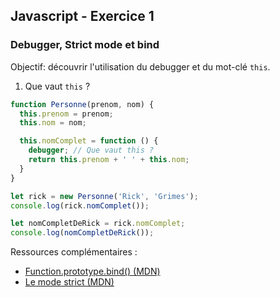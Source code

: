 ## Javascript - Exercice 1
### Debugger, Strict mode et bind

Objectif: découvrir l'utilisation du debugger et du mot-clé `this`.

1) Que vaut `this` ?

```javascript
function Personne(prenom, nom) {
  this.prenom = prenom;
  this.nom = nom;

  this.nomComplet = function () {
    debugger; // Que vaut this ?
    return this.prenom + ' ' + this.nom;
  }
}

let rick = new Personne('Rick', 'Grimes');
console.log(rick.nomComplet());

let nomCompletDeRick = rick.nomComplet;
console.log(nomCompletDeRick());
```

Ressources complémentaires :
  * [Function.prototype.bind() (MDN)](https://developer.mozilla.org/fr/docs/Web/JavaScript/Reference/Objets_globaux/Function/bind)
  * [Le mode strict (MDN)](https://developer.mozilla.org/fr/docs/Web/JavaScript/Reference/Strict_mode)
